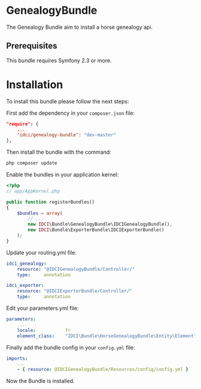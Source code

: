 GenealogyBundle
===============

The Genealogy Bundle aim to install a horse genealogy api.

## Prerequisites

This bundle requires Symfony 2.3 or more.

# Installation

To install this bundle please follow the next steps:

First add the dependency in your `composer.json` file:

```json
"require": {
    ...
    "idci/genealogy-bundle": "dev-master"
},
```

Then install the bundle with the command:

```sh
php composer update
```

Enable the bundles in your application kernel:

```php
<?php
// app/AppKernel.php

public function registerBundles()
{
    $bundles = array(
        // ...
        new IDCI\Bundle\GenealogyBundle\IDCIGenealogyBundle(),
        new IDCI\Bundle\ExporterBundle\IDCIExporterBundle()
    );
}
```

Update your routing.yml file:

```yml
idci_genealogy:
    resource: "@IDCIGenealogyBundle/Controller/"
    type:     annotation

idci_exporter:
    resource: "@IDCIExporterBundle/Controller/"
    type:     annotation
```

Edit your parameters.yml file:

```yml
parameters:
    ...
    locale:           fr
    element_class:    "IDCI\Bundle\HorseGenealogyBundle\Entity\Element"
```

Finally add the bundle config in your `config.yml` file:

```yml
imports:
    ...
    - { resource: @IDCIGenealogyBundle/Resources/config/config.yml }
```

Now the Bundle is installed.

